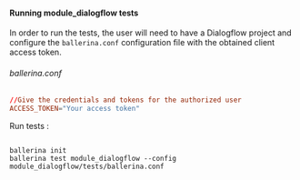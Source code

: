 #### Running module_dialogflow tests
In order to run the tests, the user will need to have a Dialogflow project and configure the `ballerina.conf` configuration
file with the obtained client access token.

###### ballerina.conf
```ballerina.conf
//Give the credentials and tokens for the authorized user
ACCESS_TOKEN="Your access token"


```
Run tests :
```

ballerina init
ballerina test module_dialogflow --config module_dialogflow/tests/ballerina.conf
